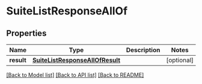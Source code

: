 # SuiteListResponseAllOf


## Properties
Name | Type | Description | Notes
------------ | ------------- | ------------- | -------------
**result** | [**SuiteListResponseAllOfResult**](SuiteListResponseAllOfResult.md) |  | [optional] 

[[Back to Model list]](../README.md#documentation-for-models) [[Back to API list]](../README.md#documentation-for-api-endpoints) [[Back to README]](../README.md)


